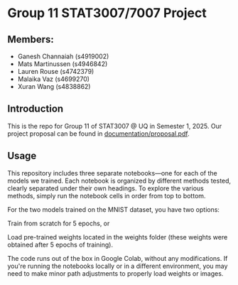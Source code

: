 # Group 11 STAT3007/7007 Project
## Members:
- Ganesh Channaiah (s4919002)
- Mats Martinussen (s4946842)
- Lauren Rouse (s4742379)
- Malaika Vaz (s4699270)
- Xuran Wang (s4838862)

## Introduction
This is the repo for Group 11 of STAT3007 @ UQ in Semester 1, 2025. Our project proposal can be found in [documentation/proposal.pdf](https://github.com/Joov95/stat3007-G11-2025/blob/main/documentation/STAT3007_7007%20G11%20Proposal.pdf).

## Usage
This repository includes three separate notebooks—one for each of the models we trained. Each notebook is organized by different methods tested, clearly separated under their own headings. To explore the various methods, simply run the notebook cells in order from top to bottom.

For the two models trained on the MNIST dataset, you have two options:

Train from scratch for 5 epochs, or

Load pre-trained weights located in the weights folder (these weights were obtained after 5 epochs of training).

The code runs out of the box in Google Colab, without any modifications.
If you're running the notebooks locally or in a different environment, you may need to make minor path adjustments to properly load weights or images.

